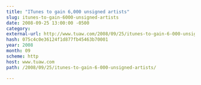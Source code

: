 ```yaml
---
title: "ITunes to gain 6,000 unsigned artists"
slug: itunes-to-gain-6000-unsigned-artists
date: 2008-09-25 13:00:00 -0500
category: 
external-url: http://www.tuaw.com/2008/09/25/itunes-to-gain-6-000-unsigned-artists/
hash: 075c4c0e36124f1d877fb45463b70001
year: 2008
month: 09
scheme: http
host: www.tuaw.com
path: /2008/09/25/itunes-to-gain-6-000-unsigned-artists/

---
```



